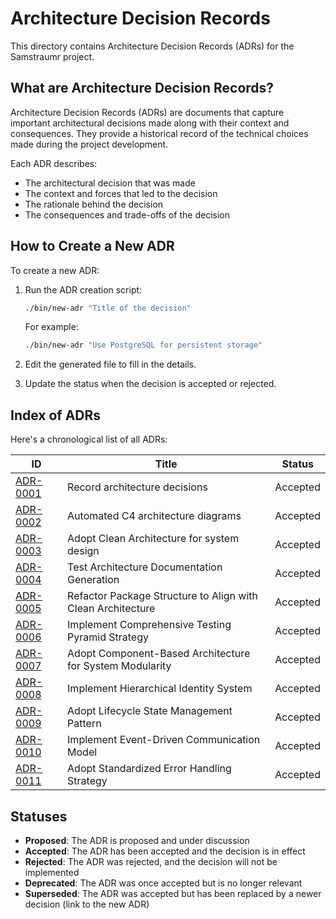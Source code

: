 # Architecture Decision Records

This directory contains Architecture Decision Records (ADRs) for the Samstraumr project.

## What are Architecture Decision Records?

Architecture Decision Records (ADRs) are documents that capture important architectural decisions made along with their context and consequences. They provide a historical record of the technical choices made during the project development.

Each ADR describes:
- The architectural decision that was made
- The context and forces that led to the decision
- The rationale behind the decision
- The consequences and trade-offs of the decision

## How to Create a New ADR

To create a new ADR:

1. Run the ADR creation script:
   ```bash
   ./bin/new-adr "Title of the decision"
   ```

   For example:
   ```bash
   ./bin/new-adr "Use PostgreSQL for persistent storage"
   ```

2. Edit the generated file to fill in the details.
3. Update the status when the decision is accepted or rejected.

## Index of ADRs

Here's a chronological list of all ADRs:

| ID | Title | Status |
|----|-------|--------|
| [ADR-0001](0001-record-architecture-decisions.md) | Record architecture decisions | Accepted |
| [ADR-0002](0002-automated-c4-architecture-diagrams.md) | Automated C4 architecture diagrams | Accepted |
| [ADR-0003](0003-adopt-clean-architecture-for-system-design.md) | Adopt Clean Architecture for system design | Accepted |
| [ADR-0004](0004-test-architecture-documentation-generation.md) | Test Architecture Documentation Generation | Accepted |
| [ADR-0005](0005-refactor-package-structure-to-align-with-clean-architecture.md) | Refactor Package Structure to Align with Clean Architecture | Accepted |
| [ADR-0006](0006-implement-comprehensive-testing-pyramid-strategy.md) | Implement Comprehensive Testing Pyramid Strategy | Accepted |
| [ADR-0007](0007-adopt-component-based-architecture-for-system-modularity.md) | Adopt Component-Based Architecture for System Modularity | Accepted |
| [ADR-0008](0008-implement-hierarchical-identity-system.md) | Implement Hierarchical Identity System | Accepted |
| [ADR-0009](0009-adopt-lifecycle-state-management-pattern.md) | Adopt Lifecycle State Management Pattern | Accepted |
| [ADR-0010](0010-implement-event-driven-communication-model.md) | Implement Event-Driven Communication Model | Accepted |
| [ADR-0011](0011-adopt-standardized-error-handling-strategy.md) | Adopt Standardized Error Handling Strategy | Accepted |

## Statuses

- **Proposed**: The ADR is proposed and under discussion
- **Accepted**: The ADR has been accepted and the decision is in effect
- **Rejected**: The ADR was rejected, and the decision will not be implemented
- **Deprecated**: The ADR was once accepted but is no longer relevant
- **Superseded**: The ADR was accepted but has been replaced by a newer decision (link to the new ADR)
